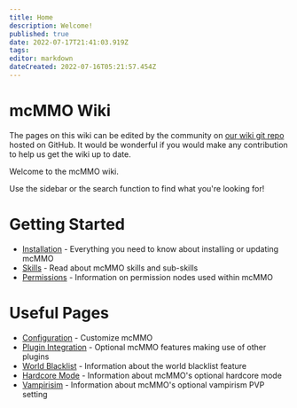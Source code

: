 ```yaml
---
title: Home
description: Welcome!
published: true
date: 2022-07-17T21:41:03.919Z
tags: 
editor: markdown
dateCreated: 2022-07-16T05:21:57.454Z
---
```


# mcMMO Wiki

The pages on this wiki can be edited by the community on [our wiki git repo](https://github.com/mcMMO-Dev/mcmmo-wiki-repo) hosted on GitHub.
It would be wonderful if you would make any contribution to help us get the wiki up to date.

Welcome to the mcMMO wiki.

Use the sidebar or the search function to find what you're looking for!

# Getting Started

- [Installation](/installation) - Everything you need to know about installing or updating mcMMO
- [Skills](/skills) - Read about mcMMO skills and sub-skills
- [Permissions](/permissions) - Information on permission nodes used within mcMMO

# Useful Pages
- [Configuration](/config) - Customize mcMMO
- [Plugin Integration](/plugin-integration/plugin-support) - Optional mcMMO features making use of other plugins
- [World Blacklist](/config/world-blacklist) - Information about the world blacklist feature
- [Hardcore Mode](/config/hardcore-mode) - Information about mcMMO's optional hardcore mode
- [Vampirisim](/config/vampirism) - Information about mcMMO's optional vampirism PVP setting
